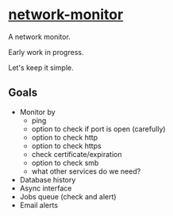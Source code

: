 # [network-monitor][1]

A network monitor.

Early work in progress.

Let's keep it simple.

## Goals

- Monitor by
  - ping
  - option to check if port is open (carefully)
  - option to check http
  - option to check https
  - check certificate/expiration
  - option to check smb
  - what other services do we need?
- Database history
- Async interface
- Jobs queue (check and alert)
- Email alerts

[1]: https://github.com/ryanburnette/network-monitor
